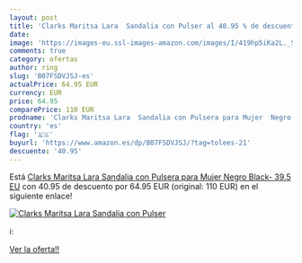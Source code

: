 ```yaml
---
layout: post
title: 'Clarks Maritsa Lara  Sandalia con Pulser al 40.95 % de descuento'
date: 
image: 'https://images-eu.ssl-images-amazon.com/images/I/419hp5iKa2L._SL200_.jpg'
comments: true
category: ofertas
author: ring
slug: 'B07FSDVJSJ-es'
actualPrice: 64.95 EUR
currency: EUR
price: 64.95
comparePrice: 110 EUR
prodname: 'Clarks Maritsa Lara  Sandalia con Pulsera para Mujer  Negro  Black-   39.5 EU'
country: 'es'
flag: '🇪🇸'
buyurl: 'https://www.amazon.es/dp/B07FSDVJSJ/?tag=tolees-21'
descuento: '40.95'
---
```


Está [Clarks Maritsa Lara  Sandalia con Pulsera para Mujer  Negro  Black-   39.5 EU](https://www.amazon.es/dp/B07FSDVJSJ/?tag=tolees-21) con 40.95 de descuento por 64.95 EUR (original: 110 EUR) en el siguiente enlace!

[![Clarks Maritsa Lara  Sandalia con Pulser](https://images-eu.ssl-images-amazon.com/images/I/419hp5iKa2L._SL200_.jpg)](https://www.amazon.es/dp/B07FSDVJSJ/?tag=tolees-21)

ℹ️:


[Ver la oferta!!](https://www.amazon.es/dp/B07FSDVJSJ/?tag=tolees-21)
